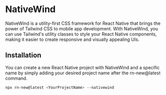 # NativeWind

NativeWind is a utility-first CSS framework for React Native that brings the power of Tailwind CSS to mobile app development. With NativeWind, you can use Tailwind's utility classes to style your React Native components, making it easier to create responsive and visually appealing UIs.

## Installation

You can create a new React Native project with NativeWind and a specific name by simply adding your desired project name after the rn-new@latest command.

```bash
npx rn-new@latest <YourProjectName> --nativewind
```
